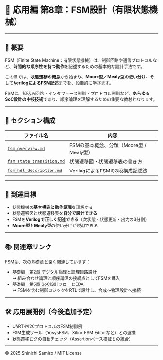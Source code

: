 # 🔁 応用編 第8章：FSM設計（有限状態機械）

---

## 📘 概要

FSM（Finite State Machine：有限状態機械）は、制御回路や通信プロトコルなど、**時間的な順序性を持つ動作**を記述するための基本的な設計手法です。

この章では、**状態遷移の概念**から始まり、**Moore型／Mealy型の使い分け**、そして**VerilogによるFSM記述**までを、段階的に学びます。

FSMは、組込み回路・インタフェース制御・プロトコル制御など、**あらゆるSoC設計の中核技術**であり、順序論理を理解するための重要な教材となります。

---

## 🧩 セクション構成

| ファイル名 | 内容 |
|------------|------|
| [`fsm_overview.md`](fsm_overview.md) | FSMの基本概念、分類（Moore型 / Mealy型） |
| [`fsm_state_transition.md`](fsm_state_transition.md) | 状態遷移図・状態遷移表の書き方 |
| [`fsm_hdl_description.md`](fsm_hdl_description.md) | VerilogによるFSMの3段構成記述法 |

---

## 🎯 到達目標

- 状態機械の**基本構造と動作原理**を理解する  
- 状態遷移図と状態遷移表を**自分で設計できる**  
- FSMを**Verilogで正しく記述できる**（次状態・状態更新・出力の3分割）  
- **Moore型とMealy型**の使い分けが説明できる  

---

## 📚 関連章リンク

FSMは、次の基礎章と深く関連しています：

- [基礎編　第2章 デジタル論理と論理回路設計](../chapter2_comb_logic/README.md)  
  ↳ 組み合わせ論理と順序論理の接続点としてFSMを導入  
- [基礎編　第5章 SoC設計フローとEDA](../chapter5_soc_design_flow/README.md)  
  ↳ FSMを含む制御ロジックをRTLで設計し、合成〜物理設計へ接続  

---

## 🛠 応用展開例（今後追加予定）

- UARTやI2CプロトコルのFSM制御例  
- FSM生成ツール（YosysFSM、Xilinx FSM Editorなど）との連携  
- 状態遷移ログの自動チェック（Assertionベース検証との統合）  

---

© 2025 Shinichi Samizo / MIT License
